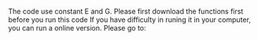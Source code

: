 The code use constant E and G. 
Please first download the functions first before you run this code
If you have difficulty in runing it in your computer, you can run a online version. Please go to: 